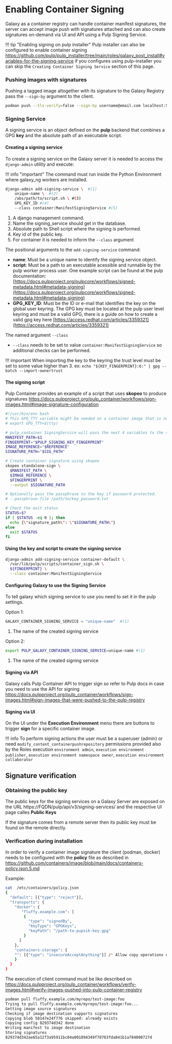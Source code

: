 # Enabling Container Signing

Galaxy as a container registry can handle container manifest signatures, the server can accept
image push with signatures attached and can also create signatures on-demand via UI and API
using a Pulp Signing Service.

!!! tip "Enabling signing on pulp installer"
    Pulp installer can also be configured to enable container signing https://github.com/pulp/pulp_installer/tree/main/roles/galaxy_post_install#variables-for-the-signing-service
    if you configures using pulp-installer you can skip the `Creating Container Signing Service` section of this page.


### Pushing images with signatures

Pushing a tagged image altogether with its signature to the Galaxy Registry pass the `--sign-by` argument to the client.

```bash
podman push --tls-verify=false --sign-by username@email.com localhost:5001
```

### Signing Service

A signing service is an object defined on the **pulp** backend that combines a GPG **key** and the
absolute path of an executable script.

#### Creating a signing service

To create a signing service on the Galaxy server it is needed to access the `django-admin` utility
and execute:

!!! info "important"
    The command must run inside the Python Environment where galaxy_ng workers are installed.

```bash title="Bash Command"
django-admin add-signing-service \  #(1)
    unique-name \  #(2)
    /abs/path/to/script.sh \ #(3)
    GPG_KEY_ID #(4)
    --class container:ManifestSigningService #(5)
```

1. A django management command.
2. Name the signing_service should get in the database.
3. Absolute path to Shell script where the signing is performed.
4. Key id of the public key.
5. For container it is needed to inform the `--class` argument

The positional arguments to the `add-signing-service` command:

- **name**: Must be a unique name to identify the signing service object.
- **script**: Must be a path to an executable acessible and runnable by the pulp worker process user.
    One example script can be found at the pulp documentation: [https://docs.pulpproject.org/pulpcore/workflows/signed-metadata.html#metadata-signing](https://docs.pulpproject.org/pulpcore/workflows/signed-metadata.html#metadata-signing)
- **GPG_KEY_ID**: Must be the ID or e-mail that identifies the key on the global user keyring.
    The GPG key must be located at the pulp user level keyring and must be a valid GPG, there is
    a guide on how to create a valid gpg key here [https://access.redhat.com/articles/3359321](https://access.redhat.com/articles/3359321)

The named argument `--class`

- `--class` needs to be set to value `container:ManifestSigningService` so additional checks can
  be performed.


!!! important
    When importing the key to the keyring the trust level must be set to some value higher than 3.
    ex: `echo "${KEY_FINGERPRINT}:6:" | gpg --batch --import-ownertrust`


#### The signing script

Pulp Container provides an example of a script that uses **skopeo** to produce signatures
https://docs.pulpproject.org/pulp_container/workflows/sign-images.html#image-signature-configuration

```bash title="/var/lib/pulp/scripts/container_sign.sh"
#!/usr/bin/env bash
# This GPG_TTY variable might be needed on a container image that is not running as root.
# export GPG_TTY=$(tty)

# pulp_container SigningService will pass the next 4 variables to the script.
MANIFEST_PATH=$1
FINGERPRINT="$PULP_SIGNING_KEY_FINGERPRINT"
IMAGE_REFERENCE="$REFERENCE"
SIGNATURE_PATH="$SIG_PATH"

# Create container signature using skopeo
skopeo standalone-sign \
  $MANIFEST_PATH \
  $IMAGE_REFERENCE \
  $FINGERPRINT \
  --output $SIGNATURE_PATH

# Optionally pass the passphrase to the key if password protected.
# --passphrase-file /path/to/key_password.txt

# Check the exit status
STATUS=$?
if [ $STATUS -eq 0 ]; then
  echo {\"signature_path\": \"$SIGNATURE_PATH\"}
else
  exit $STATUS
fi
```

#### Using the key and script to create the signing service

```bash title="Creating the signing service"
django-admin add-signing-service container-default \
  /var/lib/pulp/scripts/container_sign.sh \
  ${FINGERPRINT} \
  --class container:ManifestSigningService
```

#### Configuring Galaxy to use the Signing Service

To tell galaxy which signing service to use you need to set it in the pulp settings.

Option 1:
```py title="/etc/pulp/settings.py"
GALAXY_CONTAINER_SIGNING_SERVICE = "unique-name"  #(1)
```

1. The name of the created signing service

Option 2:
```bash title="Environment Variable"
export PULP_GALAXY_CONTAINER_SIGNING_SERVICE=unique-name #(1)
```

1. The name of the created signing service

#### Signing via API

Galaxy calls Pulp Container API to trigger sign so refer to Pulp docs in case you need to
use the API for signing https://docs.pulpproject.org/pulp_container/workflows/sign-images.html#sign-images-that-were-pushed-to-the-pulp-registry

#### Signing via UI

On the UI under the **Execution Environment** menu there are buttons to trigger **sign** for a specific container image.


!!! info
    To perform signing actions the user must be a superuser (admin) or need `modify_content_containerpushrepository` permissions provided also by the Roles execution `environment admin`, `execution environment publisher`, `execution environment namespace owner`, `execution environment collaborator`

## Signature verification

### Obtaining the public key

The public keys for the signing services on a Galaxy Server are exposed on the URL https://FQDN/pulp/api/v3/signing-services/ and the respective UI page calles **Public Keys**

If the signature comes from a remote server then its public key must be found on the remote directly.

### Verification during installation

In order to verify a container image signature the client (podman, docker) needs to be configured 
with the **policy** file as described in https://github.com/containers/image/blob/main/docs/containers-policy.json.5.md

Example:

```bash
cat  /etc/containers/policy.json
{
  "default": [{"type": "reject"}],
  "transports": {
    "docker": {
       "fluffy.example.com": [
        {
          "type": "signedBy",
          "keyType": "GPGKeys",
          "keyPath": "/path-to-pupsik-key.gpg"
        }
      ]
    },
    "containers-storage": {
    "": [{"type": "insecureAcceptAnything"}] /* Allow copy operations on any images stored in containers storage (e.g. podman push) */
    }
  }
}
```

The execution of client command must be like described on https://docs.pulpproject.org/pulp_container/workflows/verify-images.html#verify-images-pushed-into-pulp-container-registry

```bash title="Client verifying container image signature" hl_lines="3 4 7 8"
podman pull fluffy.example.com/myrepo/test-image:foo
Trying to pull fluffy.example.com/myrepo/test-image:foo...
Getting image source signatures
Checking if image destination supports signatures
Copying blob 58147e24f776 skipped: already exists
Copying config 829374d342 done
Writing manifest to image destination
Storing signatures
829374d342ae65a12f3a95911bc04a001894349f70783fda841b1a784008727d
```

